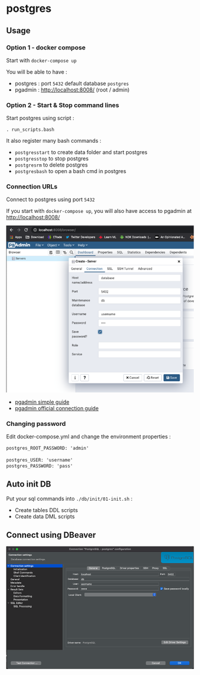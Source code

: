 postgres
===

## Usage

### Option 1 - docker compose

Start with ```docker-compose up```

You will be able to have :

* postgres : port ```5432``` default database ```postgres```
* pgadmin : [http://localhost:8008/](http://localhost:8008/) (root / admin)

### Option 2 - Start & Stop command lines

Start postgres using script :

	. run_scripts.bash

It also register many bash commands :

* ```postgresstart``` to create data folder and start postgres
* ```postgresstop``` to stop postgres
* ```postgresrm``` to delete postgres
* ```postgresbash``` to open a bash cmd in postgres

### Connection URLs

Connect to postgres using port ```5432```

If you start with ```docker-compose up```, you will also have access to pgadmin at [http://localhost:8008/](http://localhost:8008/)

![PGAdmin Config](docs/pgadmin-config.png)

* [pgadmin simple guide](https://thedbadmin.com/how-to-connect-postgresql-database-from-pgadmin/)
* [pgadmin official connection guide](https://www.pgadmin.org/docs/pgadmin4/development/connecting.html)

### Changing password

Edit docker-compose.yml and change the environment properties :

```
postgres_ROOT_PASSWORD: 'admin'

postgres_USER: 'username'
postgres_PASSWORD: 'pass'
```

## Auto init DB

Put your sql commands into ```./db/init/01-init.sh``` :

* Create tables DDL scripts
* Create data DML scripts

## Connect using DBeaver

![DBeaver Config](docs/DBeaver-config.png)
